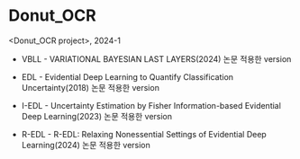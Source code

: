 # Donut_OCR
<Donut_OCR project>, 2024-1



* VBLL - VARIATIONAL BAYESIAN LAST LAYERS(2024) 논문 적용한 version

* EDL - Evidential Deep Learning to Quantify Classification Uncertainty(2018) 논문 적용한 version 

* I-EDL - Uncertainty Estimation by Fisher Information-based Evidential Deep Learning(2023) 논문 적용한 version

* R-EDL - R-EDL: Relaxing Nonessential Settings of Evidential Deep Learning(2024) 논문 적용한 version
